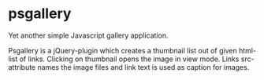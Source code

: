 psgallery
=========

Yet another simple Javascript gallery application.

Psgallery is a jQuery-plugin which creates a thumbnail list out of
given html-list of links. Clicking on thumbnail opens the image in view mode.
Links src-attribute names the image files and link text is used as
caption for images.